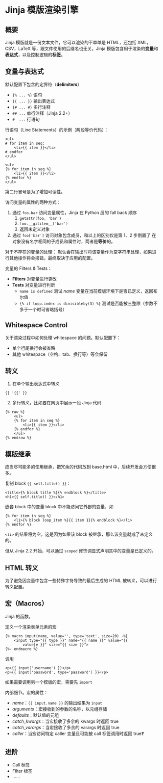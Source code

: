 # Jinja 模版渲染引擎

## 概要
Jinja 模版就是一份文本文件，它可以渲染的不单单是 HTML，还包括 XML，CSV，LaTeX 等，跟文件使用的后缀名也无关。Jinja 模版包含用于渲染的**变量**和**表达式**，以及控制逻辑的**标签**。

## 变量与表达式
默认配置下包含的定界符（**delimiters**）
- `{% ... %}` 语句
- `{{ ... }}` 输出表达式
- `{# ... #}` 多行注释
- `## ...` 单行注释（Jinja 2.2+）
- `#  ...` 行语句

行语句（Line Statements）的示例（两段等价代码）：
```Jinja2
<ul>
# for item in seq:
    <li>{{ item }}</li>
# endfor
</ul>

<ul>
{% for item in seq %}
    <li>{{ item }}</li>
{% endfor %}
</ul>
```
第二行冒号是为了增加可读性。

访问变量的属性的两种方式：
1. 通过 `foo.bar` 访问变量属性，Jinja 在 Python 层的 fall back 顺序
	1. `getattr(foo, 'bar')`
	2. `foo.__gititem__('bar')`
	3. 返回未定义对象
2. 通过 `foo['bar']` 访问对象包含成员，和以上的区别仅是第 1、2 步倒置了
在对象没有名字相同的子成员和属性时，两者是**等价**的。

对于不存在的变量的处理：
默认会在输出时将该变量作为空字符串处理，如果进行其他操作将会报错。最终取决于应用的配置。

变量的 Filters & Tests：
- **Filters** 对变量进行更改
- **Tests** 对变量进行判断
	- `name is defined` 测试 _name_ 变量在当前模版环境下是否已定义，返回布尔值
	- `{% if loop.index is divisibleby(3) %}` 测试是否能被三整除（参数不多于一个时可省略括号）

## Whitespace Control
关于渲染过程中如何处理 whitespace 的问题。默认配置下：
- 单个行尾换行会被省略
- 其他 whitespace（空格、tab、换行等）等会保留

## 转义
1. 在单个输出表达式中转义
```Jinja2
{{ '{{' }}
```
2. 多行转义，比如要在网页中展示一段 Jinja 代码
```Jinja2
{% raw %}
    <ul>
    {% for item in seq %}
        <li>{{ item }}</li>
    {% endfor %}
    </ul>
{% endraw %}
```

## 模版继承
应当尽可能多的使用继承，把冗余的代码放到 base.html 中，后续开发会方便很多。

复制 block `{{ self.title() }}`：
```Jinja2
<title>{% block title %}{% endblock %}</title>
<h1>{{ self.title() }}</h1>
```

嵌套 block 中的变量
block 中不能访问它外部的变量，如
```Jinja2
{% for item in seq %}
    <li>{% block loop_item %}{{ item }}{% endblock %}</li>
{% endfor %}
```
`<li>` 的结果将为空。这是因为如果该 block 被继承，那么该变量就成了未定义的。

但从 Jinja 2.2 开始，可以通过 `scoped` 修饰词显式声明其中的变量是已定义的。

## HTML 转义
为了避免因变量中包含一些特殊字符导致的最后生成的 HTML 被转义，可以进行转义配置。

## 宏（Macros）
Jinja 的函数。

定义一个渲染表单元素的宏
```Jinja2
{% macro input(name, value='', type='text', size=20) -%}
    <input type="{{ type }}" name="{{ name }}" value="{{
        value|e }}" size="{{ size }}">
{%- endmacro %}
```

调用
```Jinja2
<p>{{ input('username') }}</p>
<p>{{ input('password', type='password') }}</p>
```

如果需要调用另一个模版的宏，需要先 `import`

内部细节。宏的属性：
- _name_：`{{ input.name }}` 的输出结果为 `input`
- _arguments_：宏接收到的参数的名称，以元组存储
- _defaults_：默认值的元组
- _catch\_kwargs_：当宏接收了多余的 kwargs 时返回 true
- _catch\_varargs_：当宏接收了多余的 varargs 时返回 true
- _caller_：当宏访问特定 caller 变量且可能被 call 标签调用时返回 true❓

## 进阶
- Call 标签
- Filter 标签
- ……
